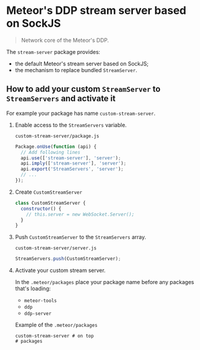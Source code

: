 # Meteor's DDP stream server based on SockJS

> Network core of the Meteor's DDP.

The `stream-server` package provides:

* the default Meteor's stream server based on SockJS;
* the mechanism to replace bundled `StreamServer`.

## How to add your custom `StreamServer` to `StreamServers` and activate it

For example your package has name `custom-stream-server`.

1. Enable access to the `StreamServers` variable.

    `custom-stream-server/package.js`

    ```js
    Package.onUse(function (api) {
      // Add following lines
      api.use(['stream-server'], 'server');
      api.imply(['stream-server'], 'server');
      api.export('StreamServers', 'server');
      // ...
    });
    ```

2. Create `CustomStreamServer`

    ```js
    class CustomStreamServer {
      constructor() {
        // this.server = new WebSocket.Server();
      }
    }
    ```

3. Push `CustomStreamServer` to the `StreamServers` array.

    `custom-stream-server/server.js`

    ```js
    StreamServers.push(CustomStreamServer);
    ```

4. Activate your custom stream server.

    In the `.meteor/packages` place your package name before any packages that's loading:
    
    * `meteor-tools`
    * `ddp`
    * `ddp-server`

    Example of the `.meteor/packages`
    
    ```
    custom-stream-server # on top
    # packages
    ``` 